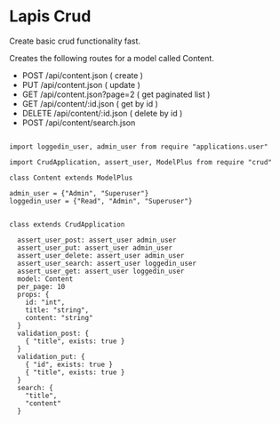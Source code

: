 # Lapis Crud

Create basic crud functionality fast.

Creates the following routes for a model called Content.

* POST /api/content.json ( create )
* PUT /api/content.json ( update )
* GET /api/content.json?page=2 ( get paginated list )
* GET /api/content/:id.json ( get by id )
* DELETE /api/content/:id.json ( delete by id )
* POST /api/content/search.json

```moonscript
 
import loggedin_user, admin_user from require "applications.user"

import CrudApplication, assert_user, ModelPlus from require "crud"

class Content extends ModelPlus

admin_user = {"Admin", "Superuser"}
loggedin_user = {"Read", "Admin", "Superuser"}


class extends CrudApplication
 
  assert_user_post: assert_user admin_user
  assert_user_put: assert_user admin_user
  assert_user_delete: assert_user admin_user
  assert_user_search: assert_user loggedin_user
  assert_user_get: assert_user loggedin_user
  model: Content
  per_page: 10
  props: {
    id: "int",
    title: "string",
    content: "string"
  }
  validation_post: {
    { "title", exists: true }
  }
  validation_put: {
    { "id", exists: true }
    { "title", exists: true }
  }
  search: {
    "title",
    "content"
  }

```

